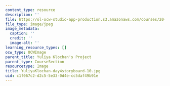 ```yaml
---
content_type: resource
description: ''
file: https://ol-ocw-studio-app-production.s3.amazonaws.com/courses/20-219-becoming-the-next-bill-nye-writing-and-hosting-the-educational-show-january-iap-2015/c1f067c2d2c55e330d4ecc5daf49b91e_YuliyaKlochan-day4storyboard-10.jpg
file_type: image/jpeg
image_metadata:
  caption: ''
  credit: ''
  image-alt: ''
learning_resource_types: []
ocw_type: OCWImage
parent_title: Yuliya Klochan's Project
parent_type: CourseSection
resourcetype: Image
title: YuliyaKlochan-day4storyboard-10.jpg
uid: c1f067c2-d2c5-5e33-0d4e-cc5daf49b91e
---
```

